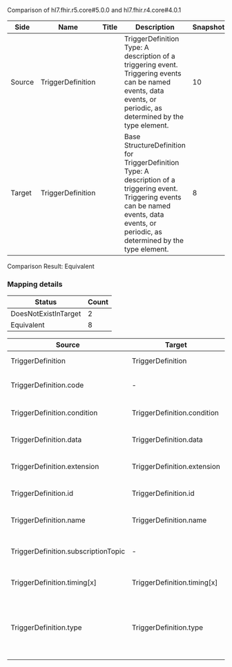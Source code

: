 Comparison of hl7.fhir.r5.core#5.0.0 and hl7.fhir.r4.core#4.0.1

| Side | Name | Title | Description | Snapshot | Differential |
| --- | --- | --- | --- | --- | --- |
| Source | TriggerDefinition |  | TriggerDefinition Type: A description of a triggering event. Triggering events can be named events, data events, or periodic, as determined by the type element. | 10 | 8 |
| Target | TriggerDefinition |  | Base StructureDefinition for TriggerDefinition Type: A description of a triggering event. Triggering events can be named events, data events, or periodic, as determined by the type element. | 8 | 6 |


Comparison Result: Equivalent


### Mapping details

| Status | Count |
| ------ | ----- |
DoesNotExistInTarget | 2 |
Equivalent | 8 |


| Source | Target | Status | Message |
| ------ | ------ | ------ | ------- |
| TriggerDefinition | TriggerDefinition | Equivalent | R5 `TriggerDefinition` maps as Equivalent to R4 `TriggerDefinition` |
| TriggerDefinition.code | - | DoesNotExistInTarget | R5 `TriggerDefinition.code` does not appear in the target and has no mapping for `TriggerDefinition`. |
| TriggerDefinition.condition | TriggerDefinition.condition | Equivalent | R5 `TriggerDefinition.condition` maps as Equivalent to R4 `TriggerDefinition.condition` |
| TriggerDefinition.data | TriggerDefinition.data | Equivalent | R5 `TriggerDefinition.data` maps as Equivalent to R4 `TriggerDefinition.data` |
| TriggerDefinition.extension | TriggerDefinition.extension | Equivalent | R5 `TriggerDefinition.extension` maps as Equivalent to R4 `TriggerDefinition.extension` |
| TriggerDefinition.id | TriggerDefinition.id | Equivalent | R5 `TriggerDefinition.id` maps as Equivalent to R4 `TriggerDefinition.id` |
| TriggerDefinition.name | TriggerDefinition.name | Equivalent | R5 `TriggerDefinition.name` maps as Equivalent to R4 `TriggerDefinition.name` |
| TriggerDefinition.subscriptionTopic | - | DoesNotExistInTarget | R5 `TriggerDefinition.subscriptionTopic` does not appear in the target and has no mapping for `TriggerDefinition`. |
| TriggerDefinition.timing[x] | TriggerDefinition.timing[x] | Equivalent | R5 `TriggerDefinition.timing[x]` maps as Equivalent to R4 `TriggerDefinition.timing[x]` |
| TriggerDefinition.type | TriggerDefinition.type | Equivalent | R5 `TriggerDefinition.type` maps as Equivalent to R4 `TriggerDefinition.type` - type has compatible required binding for code type: http://hl7.org/fhir/ValueSet/trigger-type|5.0.0 and http://hl7.org/fhir/ValueSet/trigger-type|4.0.1 (Equivalent) |

